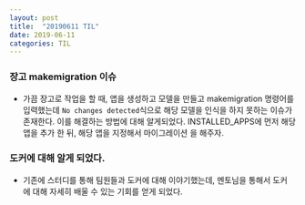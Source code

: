 ```yaml
--- 
layout: post
title:  "20190611 TIL"
date: 2019-06-11
categories: TIL
--- 
```

### 장고 makemigration 이슈
- 가끔 장고로 작업을 할 때, 앱을 생성하고 모델을 만들고 makemigration 명령어를
  입력했는데 `No changes detected`식으로 해당 모델을 인식을 하지 못하는 이슈가
  존재한다. 이를 해결하는 방법에 대해 알게되었다.
  INSTALLED_APPS에 먼저 해당 앱을 추가 한 뒤, 해당 앱을 지정해서 마이그레이션
  을 해주자.

### 도커에 대해 알게 되었다.
- 기존에 스터디를 통해 팀원들과 도커에 대해 이야기했는데, 멘토님을 통해서 도커
  에 대해 자세히 배울 수 있는 기회를 얻게 되었다.
